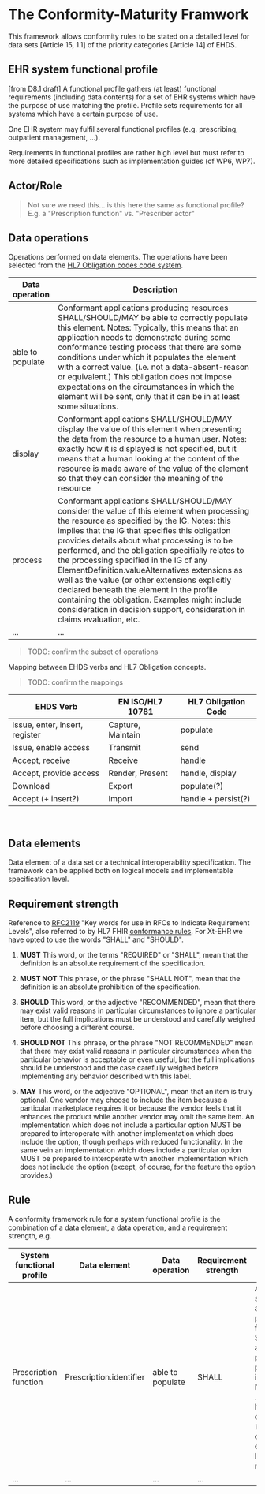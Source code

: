# The Conformity-Maturity Framwork

This framework allows conformity rules to be stated on a detailed level for data sets [Article 15, 1.1] of the priority categories [Article 14] of EHDS.

## EHR system functional profile

[from D8.1 draft]
A functional profile gathers (at least) functional requirements (including data contents) for a set of EHR systems which have the purpose of use matching the profile. Profile sets requirements for all systems which have a certain purpose of use.

One EHR system may fulfil several functional profiles (e.g. prescribing, outpatient management, …).

Requirements in functional profiles are rather high level but must refer to more detailed specifications such as implementation guides (of WP6, WP7).

## Actor/Role

> Not sure we need this... is this here the same as functional profile? E.g. a "Prescription function" vs. "Prescriber actor"

## Data operations

Operations performed on data elements. The operations have been selected from the [HL7 Obligation codes code system](https://build.fhir.org/ig/HL7/fhir-extensions/CodeSystem-obligation.html).

| Data operation | Description |
| --- | --- |
| able to populate | Conformant applications producing resources SHALL/SHOULD/MAY be able to correctly populate this element. Notes: Typically, this means that an application needs to demonstrate during some conformance testing process that there are some conditions under which it populates the element with a correct value. (i.e. not a data-absent-reason or equivalent.) This obligation does not impose expectations on the circumstances in which the element will be sent, only that it can be in at least some situations. |
| display | Conformant applications SHALL/SHOULD/MAY display the value of this element when presenting the data from the resource to a human user. Notes: exactly how it is displayed is not specified, but it means that a human looking at the content of the resource is made aware of the value of the element so that they can consider the meaning of the resource |
| process | Conformant applications SHALL/SHOULD/MAY consider the value of this element when processing the resource as specified by the IG. Notes: this implies that the IG that specifies this obligation provides details about what processing is to be performed, and the obligation specifially relates to the processing specified in the IG of any ElementDefinition.valueAlternatives extensions as well as the value (or other extensions explicitly declared beneath the element in the profile containing the obligation. Examples might include consideration in decision support, consideration in claims evaluation, etc. |
| ... | ... |

> TODO: confirm the subset of operations

Mapping between EHDS verbs and HL7 Obligation concepts.

> TODO: confirm the mappings

| EHDS Verb | EN ISO/HL7 10781​ | HL7 Obligation Code |
| --- | --- | --- |
| Issue, enter, insert, register​ | Capture, Maintain​ | populate​ |
| Issue, enable access​ | Transmit​ | send​ |
| Accept, receive​ | Receive​ | handle​ |
| Accept, provide access​ | Render, Present​ | handle, display​ |
| Download​ | Export​ | populate(?) |
| Accept (+ insert?)​ | Import​ | handle + persist(?) |
​

## Data elements

Data element of a data set or a technical interoperability specification. The framework can be applied both
on logical models and implementable specification level.

## Requirement strength 

Reference to [RFC2119](https://datatracker.ietf.org/doc/html/rfc2119) "Key words for use in RFCs to Indicate Requirement Levels", also referred to by HL7 FHIR [conformance rules](https://build.fhir.org/conformance-rules.html#conflang).
For Xt-EHR we have opted to use the words "SHALL" and "SHOULD".

1. **MUST**   This word, or the terms "REQUIRED" or "SHALL", mean that the
   definition is an absolute requirement of the specification.

2. **MUST NOT**   This phrase, or the phrase "SHALL NOT", mean that the
   definition is an absolute prohibition of the specification.

3. **SHOULD**   This word, or the adjective "RECOMMENDED", mean that there
   may exist valid reasons in particular circumstances to ignore a
   particular item, but the full implications must be understood and
   carefully weighed before choosing a different course.

4. **SHOULD NOT**   This phrase, or the phrase "NOT RECOMMENDED" mean that
   there may exist valid reasons in particular circumstances when the
   particular behavior is acceptable or even useful, but the full
   implications should be understood and the case carefully weighed
   before implementing any behavior described with this label.

5. **MAY**   This word, or the adjective "OPTIONAL", mean that an item is
   truly optional.  One vendor may choose to include the item because a
   particular marketplace requires it or because the vendor feels that
   it enhances the product while another vendor may omit the same item.
   An implementation which does not include a particular option MUST be
   prepared to interoperate with another implementation which does
   include the option, though perhaps with reduced functionality. In the
   same vein an implementation which does include a particular option
   MUST be prepared to interoperate with another implementation which
   does not include the option (except, of course, for the feature the
   option provides.)

## Rule

A conformity framework rule for a system functional profile is the combination of a data element, a data operation, and a requirement strength, e.g.

| System functional profile | Data element | Data operation | Requirement strength | Comment |
| --- | --- | --- | --- | --- |
| Prescription function | Prescription.identifier | able to populate | SHALL | An EHR system with a prescription function SHALL be able to populate the prescription identifier. Note that .identifier has cardinality `1..` in the current ePrescription logical model. |
| ... | ... |  ... |  ... | 